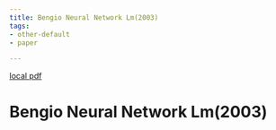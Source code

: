```yaml
---
title: Bengio Neural Network Lm(2003)
tags:
- other-default
- paper

---
```


[local pdf](../../../pdfs/2003-bengio-neural-network-LM.pdf)

# Bengio Neural Network Lm(2003)
